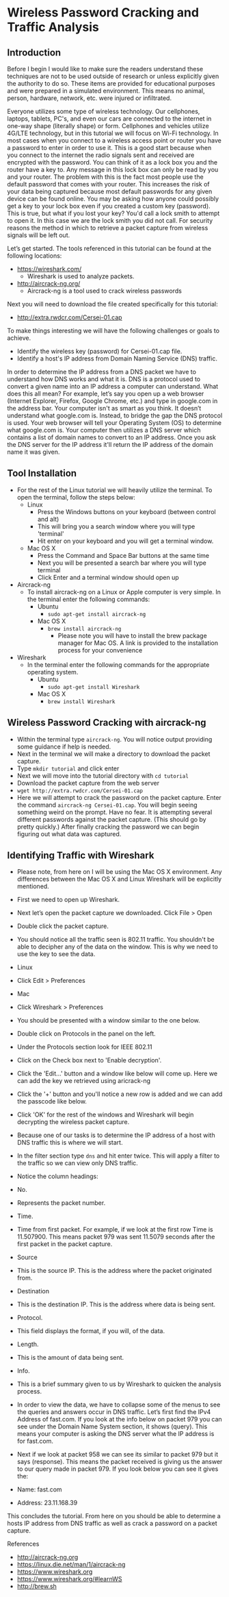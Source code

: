 # Wireless Password Cracking and Traffic Analysis

## Introduction

Before I begin I would like to make sure the readers understand these techniques are not to be used outside of research or unless explicitly given the authority to do so. These items are provided for educational purposes and were prepared in a simulated environment. This means no animal, person, hardware, network, etc. were injured or infiltrated.

Everyone utilizes some type of wireless technology. Our cellphones, laptops, tablets, PC's, and even our cars are connected to the internet in one-way shape (literally shape) or form. Cellphones and vehicles utilize 4G/LTE technology, but in this tutorial we will focus on Wi-Fi technology. In most cases when you connect to a wireless access point or router you have a password to enter in order to use it. This is a good start because when you connect to the internet the radio signals sent and received are encrypted with the password. You can think of it as a lock box you and the router have a key to. Any message in this lock box can only be read by you and your router. The problem with this is the fact most people use the default password that comes with your router. This increases the risk of your data being captured because most default passwords for any given device can be found online. You may be asking how anyone could possibly get a key to your lock box even if you created a custom key (password). This is true, but what if you lost your key? You'd call a lock smith to attempt to open it. In this case we are the lock smith you did not call. For security reasons the method in which to retrieve a packet capture from wireless signals will be left out.

Let’s get started. The tools referenced in this tutorial can be found at the following locations:
* https://wireshark.com/
    * Wireshark is used to analyze packets.
* http://aircrack-ng.org/
    * Aircrack-ng is a tool used to crack wireless passwords

Next you will need to download the file created specifically for this tutorial:
* http://extra.rwdcr.com/Cersei-01.cap

To make things interesting we will have the following challenges or goals to achieve.
* Identify the wireless key (password) for Cersei-01.cap file.
* Identify a host's IP address from Domain Naming Service (DNS) traffic.

In order to determine the IP address from a DNS packet we have to understand how DNS works and what it is. DNS is a protocol used to convert a given name into an IP address a computer can understand. What does this all mean? For example, let’s say you open up a web browser (Internet Explorer, Firefox, Google Chrome, etc.) and type in google.com in the address bar. Your computer isn't as smart as you think. It doesn’t understand what google.com is. Instead, to bridge the gap the DNS protocol is used. Your web browser will tell your Operating System (OS) to determine what google.com is. Your computer then utilizes a DNS server which contains a list of domain names  to convert to an IP address. Once you ask the DNS server for the IP address it'll return the IP address of the domain name it was given.

## Tool Installation
* For the rest of the Linux tutorial we will heavily utilize the terminal. To open the terminal, follow the steps below:
	* Linux
		* Press the Windows buttons on your keyboard (between control and alt)
		* This will bring you a search window where you will type 'terminal'
		* Hit enter on your keyboard and you will get a terminal window.
	* Mac OS X
		* Press the Command and Space Bar buttons at the same time
		* Next you will be presented a search bar where you will type terminal
		* Click Enter and a terminal window should open up
* Aircrack-ng
	* To install aircrack-ng on a Linux or Apple computer is very simple. In the terminal enter the following commands:
		* Ubuntu
			* `sudo apt-get install aircrack-ng`
		* Mac OS X
			* `brew install aircrack-ng`
				* Please note you will have to install the brew package manager for Mac OS. A link is provided to the installation process for your convenience   
* Wireshark 
	* In the terminal enter the following commands for the appropriate operating system.
		* Ubuntu
			* `sudo apt-get install Wireshark`
		* Mac OS X
			* `brew install Wireshark`
## Wireless Password Cracking with aircrack-ng
* Within the terminal type `aircrack-ng`. You will notice output providing some guidance if help is needed.
* Next in the terminal we will make a directory to download the packet capture.
* Type `mkdir tutorial` and click enter
* Next we will move into the tutorial directory with `cd tutorial`
* Download the packet capture from the web server
* `wget http://extra.rwdcr.com/Cersei-01.cap`
* Here we will attempt to crack the password on the packet capture. Enter the command `aircrack-ng Cersei-01.cap`. You will begin seeing something weird on the prompt. Have no fear. It is attempting several different passwords against the packet capture. (This should go by pretty quickly.) After finally cracking the password we can begin figuring out what data was captured. 

## Identifying Traffic with Wireshark
* Please note, from here on I will be using the Mac OS X environment. Any differences between the Mac OS X and Linux Wireshark will be explicitly mentioned.
* First we need to open up Wireshark.
* Next let’s open the packet capture we downloaded. Click File > Open
* Double click the packet capture.
* You should notice  all the traffic seen is 802.11 traffic. You shouldn't be able to decipher any of the data on the window. This is why we need to use the key to see the data. 
* Linux
* Click Edit > Preferences
* Mac
* Click Wireshark > Preferences
* You should be presented with a window similar to the one below.
* Double click on Protocols in the panel on the left.
* Under the Protocols section look for IEEE 802.11
* Click on the Check box next to 'Enable decryption'.
* Click the 'Edit…' button and a window like below will come up. Here we can add the key we retrieved using aricrack-ng 
* Click the '+' button and you'll notice a new row is added and we can add the passcode like below. 
* Click 'OK' for the rest of the windows and Wireshark will begin decrypting the wireless packet capture.
* Because one of our tasks is to determine the IP address of a host with DNS traffic this is where we will start.
* In the filter section type `dns` and hit enter twice. This will apply a filter to the traffic so  we can view only DNS traffic. 
* Notice the column headings:
* No. 
* Represents the packet number.
* Time.
* Time from first packet. For example, if we look at the first row Time is 11.507900. This means packet 979 was sent 11.5079 seconds after the first packet in the packet capture.
* Source
* This is the source IP. This is the address where the packet originated from.
* Destination
* This is the destination IP. This is the address where data is being sent.
* Protocol.
* This field displays the format, if you will, of the data.
* Length.
* This is the amount of data being sent.
* Info.
* This is a brief summary given to us by Wireshark to quicken the analysis process. 
 
* In order to view the data, we have to collapse some of the menus to see the queries and answers occur in DNS traffic. Let’s first find the IPv4 Address of fast.com. If you look at the info below on packet 979 you can see under the Domain Name System section, it shows (query). This means your computer is asking the DNS server what the IP address is for fast.com.
 
* Next if we look at packet 958 we can see its similar to packet 979 but it says (response). This means the packet received is giving us the answer to our query made in packet 979. If you look below you can see it gives the:
* Name: fast.com
* Address: 23.11.168.39
 
 
 
This concludes the tutorial. From here on you should be able to determine a hosts IP address from DNS traffic as well as crack a password on a packet capture. 
 
References
* http://aircrack-ng.org
* https://linux.die.net/man/1/aircrack-ng
* https://www.wireshark.org
* https://www.wireshark.org/#learnWS
* http://brew.sh
